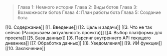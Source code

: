 > Глава 1: Немного истории
> Глава 2: Виды ботов
> Глава 3: Возможности ботов
> Глава 4: План работы бота
> Глава 5: Создание бота

[[0. Содержание]]
[[1. Введение]]
[[2. Цель и задачи]]
[[3. Что не так сейчас (Раскрываем актуальность проекта)]]
[[4. Выбор платформы для проекта]]
[[5. База данных]]
[[6. Парсинг внутреннего API текущего дневника]]
[[7. Обработка данных]]
[[8. Уведомления]]
[[9. ИИ функции]]
[[10. Заключение]]